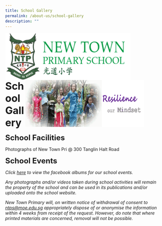 ```yaml
---
title: School Gallery
permalink: /about-us/school-gallery
description: ""
---
```

<img src="/images/logosub.png" style="width:400px;height:150px;margin-left:0px;" align = "left">

<img src="/images/Header%20GIF.gif" style="width:380px;height:150px;margin-right:60px;" align = "right">
<br><br><br><br><br><br>

**<font size=6>School Gallery</font>**

**<font size=5>School Facilities</font>**


Photographs of New Town Pri @ 300 Tanglin Halt Road


**<font size=5>School Events</font>**

  
_Click [here](https://www.facebook.com/pg/newtownpri/photos/?tab=albums&ref=page_internal) to view the facebook albums for our school events._

_Any photographs and/or videos taken during school activities will remain the property of the school and can be used in its publications and/or uploaded onto the school website._  

_New Town Primary will, on written notice of withdrawal of consent to <a href="mailto:ntps@moe.edu.sg">ntps@moe.edu.sg</a> appropriately dispose of or anonymise the information within 4 weeks from receipt of the request. However, do note that where printed materials are concerned, removal will not be possible._